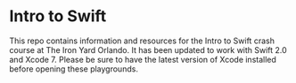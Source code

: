 # Intro to Swift

This repo contains information and resources for the Intro to Swift crash course at The Iron Yard Orlando. It has been updated to work with Swift 2.0 and Xcode 7. Please be sure to have the latest version of Xcode installed before opening these playgrounds.
